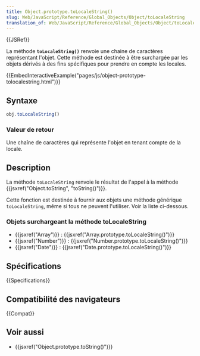 ```yaml
---
title: Object.prototype.toLocaleString()
slug: Web/JavaScript/Reference/Global_Objects/Object/toLocaleString
translation_of: Web/JavaScript/Reference/Global_Objects/Object/toLocaleString
---
```


{{JSRef}}

La méthode **`toLocaleString()`** renvoie une chaine de caractères représentant l'objet. Cette méthode est destinée à être surchargée par les objets dérivés à des fins spécifiques pour prendre en compte les locales.

{{EmbedInteractiveExample("pages/js/object-prototype-tolocalestring.html")}}

## Syntaxe

```js
obj.toLocaleString()
```

### Valeur de retour

Une chaîne de caractères qui représente l'objet en tenant compte de la locale.

## Description

La méthode `toLocaleString` renvoie le résultat de l'appel à la méthode {{jsxref("Object.toString", "toString()")}}.

Cette fonction est destinée à fournir aux objets une méthode générique `toLocaleString`, même si tous ne peuvent l'utiliser. Voir la liste ci-dessous.

### Objets surchargeant la méthode toLocaleString

- {{jsxref("Array")}} : {{jsxref("Array.prototype.toLocaleString()")}}
- {{jsxref("Number")}} : {{jsxref("Number.prototype.toLocaleString()")}}
- {{jsxref("Date")}} : {{jsxref("Date.prototype.toLocaleString()")}}

## Spécifications

{{Specifications}}

## Compatibilité des navigateurs

{{Compat}}

## Voir aussi

- {{jsxref("Object.prototype.toString()")}}
